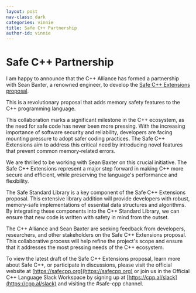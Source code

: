 ```yaml
---
layout: post
nav-class: dark
categories: vinnie
title: Safe C++ Partnership
author-id: vinnie
---
```


# Safe C++ Partnership

I am happy to announce that the C++ Alliance has formed a partnership with
Sean Baxter, a renowned engineer, to develop the
[Safe C++ Extensions proposal](https://safecpp.org/draft.html).

This is a revolutionary proposal that adds memory safety features to the C++
programming language.

This collaboration marks a significant milestone in the C++ ecosystem, as the
need for safe code has never been more pressing. With the increasing importance
of software security and reliability, developers are facing mounting pressure to
adopt safer coding practices. The Safe C++ Extensions aim to address this
critical need by introducing novel features that prevent common memory-related
errors.

We are thrilled to be working with Sean Baxter on this crucial initiative.
The Safe C++ Extensions represent a major step forward in making C++ more secure
and efficient, while preserving the language's performance and flexibility.

The Safe Standard Library is a key component of the Safe C++ Extensions proposal.
This extensive library addition will provide developers with robust, memory-safe
implementations of essential data structures and algorithms. By integrating
these components into the C++ Standard Library, we can ensure that new code is
written with safety in mind from the outset.

The C++ Alliance and Sean Baxter are seeking feedback from developers, researchers,
and other stakeholders on the Safe C++ Extensions proposal. This collaborative
process will help refine the project's scope and ensure that it addresses the most
pressing needs of the C++ ecosystem.

To view the latest draft of the Safe C++ Extensions proposal, learn more about
Safe C++, or participate in discussions, please visit the official website at
[https://safecpp.org](https://safecpp.org)
or join us in the Official C++ Language Slack Workspace
by signing up at
[https://cpp.al/slack](https://cpp.al/slack)
and visiting the #safe-cpp channel.
